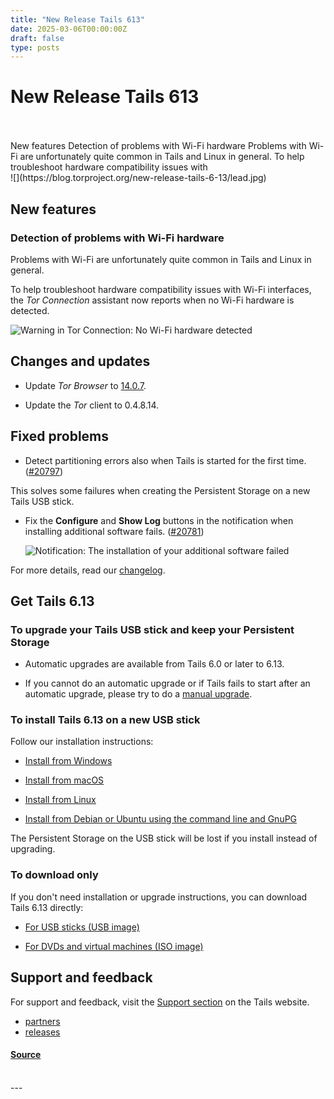 ```yaml
---
title: "New Release Tails 613"
date: 2025-03-06T00:00:00Z
draft: false
type: posts
---
```

# New Release Tails 613

<br/>

<br/>
 New features Detection of problems with Wi-Fi hardware Problems with Wi-Fi are unfortunately quite common in Tails and Linux in general. To help troubleshoot hardware compatibility issues with
<br/>
  ![](https://blog.torproject.org/new-release-tails-6-13/lead.jpg)

New features
------------

### Detection of problems with Wi-Fi hardware

Problems with Wi-Fi are unfortunately quite common in Tails and Linux in general.

To help troubleshoot hardware compatibility issues with Wi-Fi interfaces, the _Tor Connection_ assistant now reports when no Wi-Fi hardware is detected.

![Warning in Tor Connection: No Wi-Fi hardware detected](https://tails.net/news/version_6.13/no-wi-fi.png)

Changes and updates
-------------------

-   Update _Tor Browser_ to [14.0.7](https://blog.torproject.org/new-release-tor-browser-1407).
    
-   Update the _Tor_ client to 0.4.8.14.
    

Fixed problems
--------------

-   Detect partitioning errors also when Tails is started for the first time. ([#20797](https://gitlab.tails.boum.org/tails/tails/-/issues/20797))

This solves some failures when creating the Persistent Storage on a new Tails USB stick.

-   Fix the **Configure** and **Show Log** buttons in the notification when installing additional software fails. ([#20781](https://gitlab.tails.boum.org/tails/tails/-/issues/20781))
    
    ![Notification: The installation of your additional software failed](https://tails.net/news/version_6.12/additional_software.png)
    

For more details, read our [changelog](https://gitlab.tails.boum.org/tails/tails/-/blob/master/debian/changelog).

Get Tails 6.13
--------------

### To upgrade your Tails USB stick and keep your Persistent Storage

-   Automatic upgrades are available from Tails 6.0 or later to 6.13.
    
-   If you cannot do an automatic upgrade or if Tails fails to start after an automatic upgrade, please try to do a [manual upgrade](https://tails.net/doc/upgrade/#manual).
    

### To install Tails 6.13 on a new USB stick

Follow our installation instructions:

-   [Install from Windows](https://tails.net/install/windows/)
    
-   [Install from macOS](https://tails.net/install/mac/)
    
-   [Install from Linux](https://tails.net/install/linux/)
    
-   [Install from Debian or Ubuntu using the command line and GnuPG](https://tails.net/install/expert/)
    

The Persistent Storage on the USB stick will be lost if you install instead of upgrading.

### To download only

If you don't need installation or upgrade instructions, you can download Tails 6.13 directly:

-   [For USB sticks (USB image)](https://tails.net/install/download/)
    
-   [For DVDs and virtual machines (ISO image)](https://tails.net/install/download-iso/)
    

Support and feedback
--------------------

For support and feedback, visit the [Support section](https://tails.net/support/) on the Tails website.

-   [partners](https://blog.torproject.org/category/partners)
-   [releases](https://blog.torproject.org/category/releases)

#### [Source](https://blog.torproject.org/new-release-tails-6-13/)

<br/>
---
